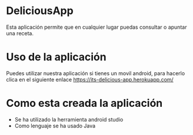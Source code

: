 # DeliciousApp
Esta aplicación permite que en cualquier lugar puedas consultar o apuntar una receta.

# Uso de la aplicación
Puedes utilizar nuestra aplicación si tienes un movil android, para hacerlo
clica en el siguiente enlace https://its-delicious-app.herokuapp.com/

# Como esta creada la aplicación 
- Se ha utilizado la herramienta android studio
- Como lenguaje se ha usado Java
